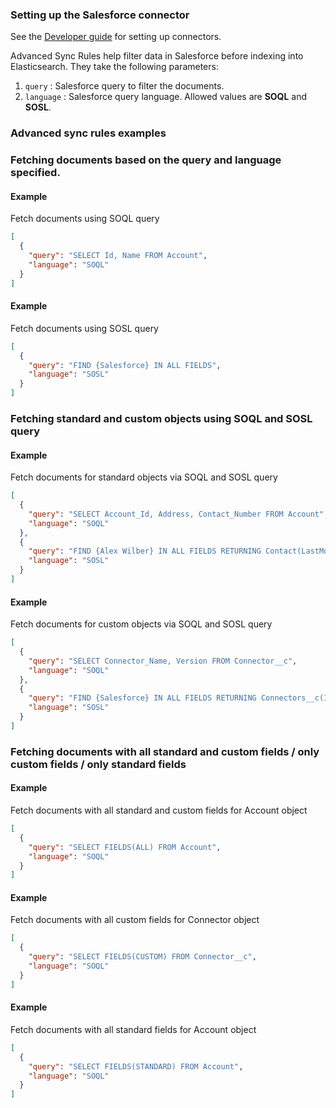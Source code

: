 ### Setting up the Salesforce connector

See the [Developer guide](../../docs/DEVELOPING.md) for setting up connectors.

Advanced Sync Rules help filter data in Salesforce before indexing into Elasticsearch. They take the following parameters:

1. `query` : Salesforce query to filter the documents.
2. `language` : Salesforce query language. Allowed values are **SOQL** and **SOSL**.

### Advanced sync rules examples

### Fetching documents based on the query and language specified.

#### Example
Fetch documents using SOQL query

```json
[
  {
    "query": "SELECT Id, Name FROM Account",
    "language": "SOQL"
  }
]
```

#### Example
Fetch documents using SOSL query

```json
[
  {
    "query": "FIND {Salesforce} IN ALL FIELDS",
    "language": "SOSL" 
  }
]
```

### Fetching standard and custom objects using SOQL and SOSL query

#### Example
Fetch documents for standard objects via SOQL and SOSL query

```json
[
  {
    "query": "SELECT Account_Id, Address, Contact_Number FROM Account",
    "language": "SOQL"
  },
  {
    "query": "FIND {Alex Wilber} IN ALL FIELDS RETURNING Contact(LastModifiedDate, Name, Address)",
    "language": "SOSL"
  }
]
```

#### Example
Fetch documents for custom objects via SOQL and SOSL query

```json
[
  {
    "query": "SELECT Connector_Name, Version FROM Connector__c",
    "language": "SOQL"
  },
  {
    "query": "FIND {Salesforce} IN ALL FIELDS RETURNING Connectors__c(Id, Connector_Name, Connector_Version)",
    "language": "SOSL"
  }
]
```

### Fetching documents with all standard and custom fields / only custom fields / only standard fields

#### Example
Fetch documents with all standard and custom fields for Account object

```json
[
  {
    "query": "SELECT FIELDS(ALL) FROM Account",
    "language": "SOQL"
  }
]
```

#### Example
Fetch documents with all custom fields for Connector object

```json
[
  {
    "query": "SELECT FIELDS(CUSTOM) FROM Connector__c",
    "language": "SOQL"
  }
]
```

#### Example
Fetch documents with all standard fields for Account object

```json
[
  {
    "query": "SELECT FIELDS(STANDARD) FROM Account",
    "language": "SOQL"
  }
]
```
